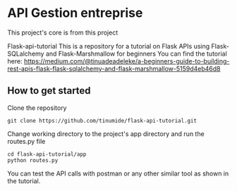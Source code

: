 # API Gestion entreprise

This project's core is from this project

Flask-api-tutorial
This is a repository for a tutorial on Flask APIs using Flask-SQLalchemy and Flask-Marshmallow for beginners
You can find the tutorial here: https://medium.com/@tinuadeadeleke/a-beginners-guide-to-building-rest-apis-flask-flask-sqlalchemy-and-flask-marshmallow-5159d4eb46d8

## How to get started

Clone the repository

`git clone https://github.com/tinumide/flask-api-tutorial.git`

Change working directory to the project's app directory and run the routes.py file

```
cd flask-api-tutorial/app
python routes.py
```

You can test the API calls with postman or any other similar tool as shown in the tutorial.
